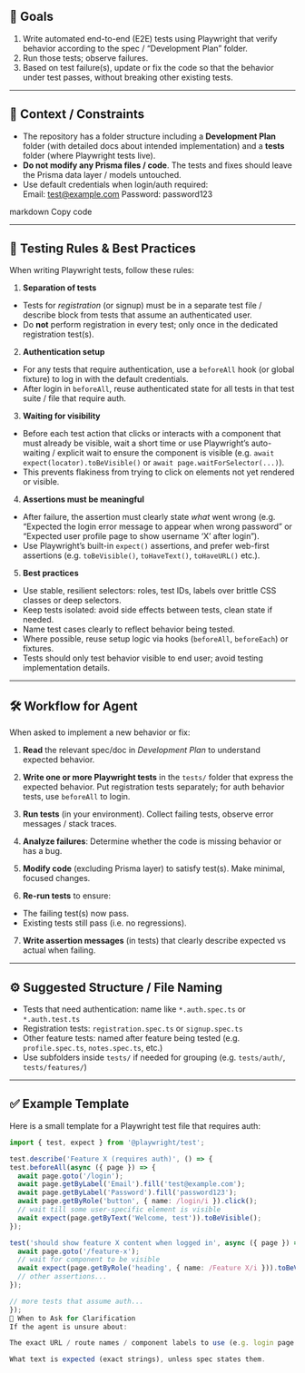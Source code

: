 ## 🎯 Goals

1. Write automated end-to-end (E2E) tests using Playwright that verify behavior according to the spec / “Development Plan” folder.
2. Run those tests; observe failures.  
3. Based on test failure(s), update or fix the code so that the behavior under test passes, without breaking other existing tests.

---

## 📂 Context / Constraints

- The repository has a folder structure including a **Development Plan** folder (with detailed docs about intended implementation) and a **tests** folder (where Playwright tests live).
- **Do not modify any Prisma files / code**. The tests and fixes should leave the Prisma data layer / models untouched.
- Use default credentials when login/auth required:  
Email: test@example.com
Password: password123

markdown
Copy code

---

## 🧪 Testing Rules & Best Practices

When writing Playwright tests, follow these rules:

1. **Separation of tests**  
 - Tests for *registration* (or signup) must be in a separate test file / describe block from tests that assume an authenticated user.  
 - Do **not** perform registration in every test; only once in the dedicated registration test(s).

2. **Authentication setup**  
 - For any tests that require authentication, use a `beforeAll` hook (or global fixture) to log in with the default credentials.  
 - After login in `beforeAll`, reuse authenticated state for all tests in that test suite / file that require auth.

3. **Waiting for visibility**  
 - Before each test action that clicks or interacts with a component that must already be visible, wait a short time or use Playwright’s auto-waiting / explicit wait to ensure the component is visible (e.g. `await expect(locator).toBeVisible()` or `await page.waitForSelector(...)`).  
 - This prevents flakiness from trying to click on elements not yet rendered or visible.

4. **Assertions must be meaningful**  
 - After failure, the assertion must clearly state *what* went wrong (e.g. “Expected the login error message to appear when wrong password” or “Expected user profile page to show username ‘X’ after login”).  
 - Use Playwright’s built-in `expect()` assertions, and prefer web-first assertions (e.g. `toBeVisible()`, `toHaveText()`, `toHaveURL()` etc.).  

5. **Best practices**  
 - Use stable, resilient selectors: roles, test IDs, labels over brittle CSS classes or deep selectors.  
 - Keep tests isolated: avoid side effects between tests, clean state if needed.  
 - Name test cases clearly to reflect behavior being tested.  
 - Where possible, reuse setup logic via hooks (`beforeAll`, `beforeEach`) or fixtures.  
 - Tests should only test behavior visible to end user; avoid testing implementation details.  

---

## 🛠 Workflow for Agent

When asked to implement a new behavior or fix:

1. **Read** the relevant spec/doc in *Development Plan* to understand expected behavior.

2. **Write one or more Playwright tests** in the `tests/` folder that express the expected behavior. Put registration tests separately; for auth behavior tests, use `beforeAll` to login.

3. **Run tests** (in your environment). Collect failing tests, observe error messages / stack traces.

4. **Analyze failures**: Determine whether the code is missing behavior or has a bug.

5. **Modify code** (excluding Prisma layer) to satisfy test(s). Make minimal, focused changes.

6. **Re-run tests** to ensure:

 - The failing test(s) now pass.  
 - Existing tests still pass (i.e. no regressions).  

7. **Write assertion messages** (in tests) that clearly describe expected vs actual when failing.

---

## ⚙ Suggested Structure / File Naming

- Tests that need authentication: name like `*.auth.spec.ts` or `*.auth.test.ts`
- Registration tests: `registration.spec.ts` or `signup.spec.ts`
- Other feature tests: named after feature being tested (e.g. `profile.spec.ts`, `notes.spec.ts`, etc.)
- Use subfolders inside `tests/` if needed for grouping (e.g. `tests/auth/`, `tests/features/`)

---

## ✅ Example Template

Here is a small template for a Playwright test file that requires auth:

```ts
import { test, expect } from '@playwright/test';

test.describe('Feature X (requires auth)', () => {
test.beforeAll(async ({ page }) => {
  await page.goto('/login');
  await page.getByLabel('Email').fill('test@example.com');
  await page.getByLabel('Password').fill('password123');
  await page.getByRole('button', { name: /login/i }).click();
  // wait till some user-specific element is visible
  await expect(page.getByText('Welcome, test')).toBeVisible();
});

test('should show feature X content when logged in', async ({ page }) => {
  await page.goto('/feature-x');
  // wait for component to be visible
  await expect(page.getByRole('heading', { name: /Feature X/i })).toBeVisible();
  // other assertions...
});

// more tests that assume auth...
});
📝 When to Ask for Clarification
If the agent is unsure about:

The exact URL / route names / component labels to use (e.g. login page route, feature page route), refer to Development Plan docs.

What text is expected (exact strings), unless spec states them.


